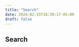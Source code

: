```yaml
---
title: "Search"
date: 2024-02-15T18:39:17-05:00
draft: false
---
```


<h2 id="resultsHeader">Search</h2>
<div id="searchResultsContainer">
    <div id="publicationResultsHeader"></div>
    <div id="publicationResults"></div>
    <div id="webResults"></div>
</div>

<script src="search.js"></script>

<!-- see assets/scss/search.scss for CSS styles -->
